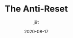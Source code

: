 ---
author: j9t
date: 2020-08-17
layout: post.njk
tags:
  - article
  - css
target_url: https://meiert.com/en/blog/the-anti-reset/
title: The Anti-Reset
---